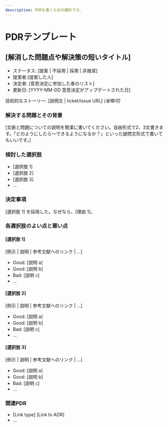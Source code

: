 ```yaml
---
description: PDRを書くための雛形です。
---
```


# PDRテンプレート

## \[解消した問題点や解決策の短いタイトル]

- ステータス: \[提案 | 不採用 | 採用 | 非推奨]
- 提案者:\[提案した人]
- 決定者: \[意思決定に参加した者のリスト]
- 更新日: \[YYYY-MM-DD 意思決定がアップデートされた日]

技術的なストーリー: \[説明文 | ticket/issue URL] _(省略可)_

### 解決する問題とその背景

\[文脈と問題についての説明を簡潔に書いてください。自由形式で2、3文書きます。「どのようにしたら〜できるようになるか？」といった疑問文形式で書いてもいいです。]

### 検討した選択肢

- \[選択肢 1]
- \[選択肢 2]
- \[選択肢 3]
- …

### 決定事項

\[選択肢 1] を採用した。なぜなら、\[理由 1]。

### 各選択肢のよい点と悪い点

#### \[選択肢 1]

\[例示 | 説明 | 参考文献へのリンク | …]

- Good: \[説明 a]
- Good: \[説明 b]
- Bad: \[説明 c]
- …

#### \[選択肢 2]

\[例示 | 説明 | 参考文献へのリンク | …]

- Good: \[説明 a]
- Good: \[説明 b]
- Bad: \[説明 c]
- …

#### \[選択肢 3]

\[例示 | 説明 | 参考文献へのリンク | …]

- Good: \[説明 a]
- Good: \[説明 b]
- Bad: \[説明 c]
- …

### 関連PDR

- \[Link type] \[Link to ADR]
- …
